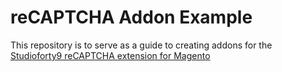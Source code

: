 # reCAPTCHA Addon Example

This repository is to serve as a guide to creating addons for the [Studioforty9 reCAPTCHA extension for Magento](http://github.com/studioforty9/recaptcha)

